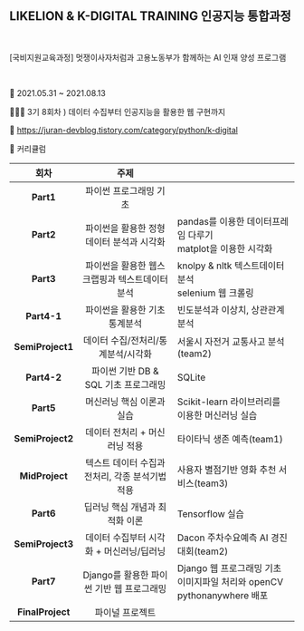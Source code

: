 ## LIKELION & K-DIGITAL TRAINING 인공지능 통합과정

<br>

[국비지원교육과정] 멋쟁이사자처럼과 고용노동부가 함께하는 AI 인재 양성 프로그램

<br>

📅  2021.05.31 ~ 2021.08.13

👩🏻‍💻 3기 8회차 ) 데이터 수집부터 인공지능을 활용한 웹 구현까지

📌 https://juran-devblog.tistory.com/category/python/k-digital

📝 커리큘럼

|회차|주제||
|:---:|:---:|:---|
|**Part1**|파이썬 프로그래밍 기초||
|**Part2**|파이썬을 활용한 정형데이터 분석과 시각화|pandas를 이용한 데이터프레임 다루기 <br/>matplot을 이용한 시각화|
|**Part3**|파이썬을 활용한 웹스크랩핑과 텍스트데이터 분석|knolpy & nltk 텍스트데이터 분석<br/>selenium 웹 크롤링|
|**Part4-1**|파이썬을 활용한 기초 통계분석|빈도분석과 이상치, 상관관계 분석|
|**SemiProject1**|데이터 수집/전처리/통계분석/시각화|서울시 자전거 교통사고 분석(team2)|
|**Part4-2**|파이썬 기반 DB & SQL 기초 프로그래밍|SQLite|
|**Part5**|머신러닝 핵심 이론과 실습|Scikit-learn 라이브러리를 이용한 머신러닝 실습|
|**SemiProject2**|데이터 전처리 + 머신러닝 적용|타이타닉 생존 예측(team1)|
|**MidProject**|텍스트 데이터 수집과 전처리, 각종 분석기법 적용|사용자 별점기반 영화 추천 서비스(team3)|
|**Part6**|딥러닝 핵심 개념과 최적화 이론|Tensorflow 실습|
|**SemiProject3**|데이터 수집부터 시각화 + 머신러닝/딥러닝|Dacon 주차수요예측 AI 경진대회(team2)|
|**Part7**|Django를 활용한 파이썬 기반 웹 프로그래밍|Django 웹 프로그래밍 기초<br/>이미지파일 처리와 openCV<br/> pythonanywhere 배포|
|**FinalProject**|파이널 프로젝트||
